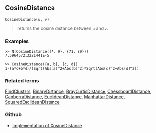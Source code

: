 ## CosineDistance
```
CosineDistance(u, v)
```
> returns the cosine distance between `u` and `v`.
  
### Examples
```
>> N(CosineDistance({7, 9}, {71, 89}))
7.596457213221441E-5
 
>> CosineDistance({a, b}, {c, d})
1-(a*c+b*d)/(Sqrt(Abs(a)^2+Abs(b)^2)*Sqrt(Abs(c)^2+Abs(d)^2))  
```

### Related terms 
[FindClusters](FindClusters.md), [BinaryDistance](BinaryDistance.md), [BrayCurtisDistance](BrayCurtisDistance.md), [ChessboardDistance](ChessboardDistance.md), [CanberraDistance](CanberraDistance.md), [EuclideanDistance](EuclideanDistance.md), [ManhattanDistance](ManhattanDistance.md), [SquaredEuclideanDistance](SquaredEuclideanDistance.md)

### Github

* [Implementation of CosineDistance](https://github.com/axkr/symja_android_library/blob/master/symja_android_library/matheclipse-core/src/main/java/org/matheclipse/core/builtin/ClusteringFunctions.java#L255) 
